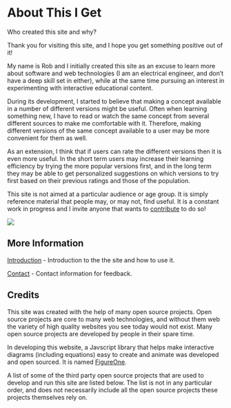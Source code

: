 # About This I Get

<html><div class=information__subtitle>Who created this site and why?</div></html>

<!-- ## Hello and Thank You! -->
Thank you for visiting this site, and I hope you get something positive out of it!

My name is Rob and I initially created this site as an excuse to learn more about software and web technologies (I am an electrical engineer, and don’t have a deep skill set in either), while at the same time pursuing an interest in experimenting with interactive educational content.

During its development, I started to believe that making a concept available in a number of different versions might be useful. Often when learning something new, I have to read or watch the same concept from several different sources to make me comfortable with it. Therefore, making different versions of the same concept available to a user may be more convenient for them as well.

As an extension, I think that if users can rate the different versions then it is even more useful. In the short term users may increase their learning efficiency by trying the more popular versions first, and in the long term they may be able to get personalized suggestions on which versions to try first based on their previous ratings and those of the population.

This site is not aimed at a particular audience or age group. It is simply reference material that people may, or may not, find useful. It is a constant work in progress and I invite anyone that wants to [contribute](/contact) to do so!


![](/static/assets/bio.png)

## More Information

[Introduction](/introduction) - Introduction to the the site and how to use it.
<!-- 
[Privacy](/privacy) - The privacy policy of www.thisiget.com.

[Terms of Use](/terms) - The terms to use this site or create an account www.thisiget.com.

[Copyright](/copyright) - Licensing and copyright information for the site and content. -->

[Contact](/contact) - Contact information for feedback.

## Credits

This site was created with the help of many open source projects. Open source projects are core to many web technologies, and without them web the variety of high quality websites you see today would not exist. Many open source projects are developed by people in their spare time.

In developing this website, a Javscript library that helps make interactive diagrams (including equations) easy to create and animate was developed and open sourced. It is named [FigureOne](https://github.com/airladon/FigureOne).

A list of some of the third party open source projects that are used to develop and run this site are listed below. The list is not in any particular order, and does not necessarily include all the open source projects these projects themselves rely on.
